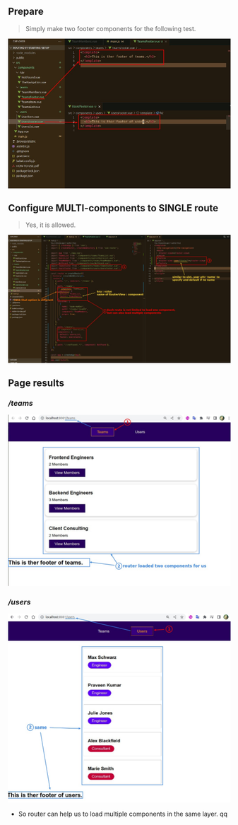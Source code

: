 ## **Prepare**

> Simply make two footer components for the following test.

![Alt prepare two footer components](pic/01.jpg)

## **Configure MULTI-components to SINGLE route**

> Yes, it is allowed.

![Alt configure multi-components to single route](pic/02.jpg)

## **Page results**

### _/teams_

![Alt result /teams](pic/03.jpg)

### _/users_

![Alt result /users](pic/04.jpg)

- So router can help us to load multiple components in the same layer.
  qq
